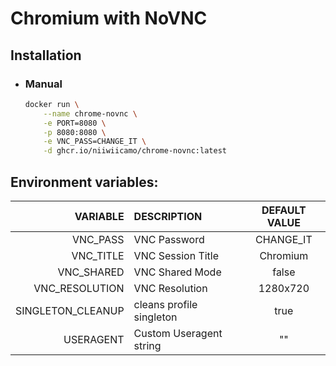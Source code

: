 # Chromium with NoVNC

## Installation

- ### Manual
    ```sh
    docker run \
        --name chrome-novnc \
        -e PORT=8080 \
        -p 8080:8080 \
        -e VNC_PASS=CHANGE_IT \
        -d ghcr.io/niiwiicamo/chrome-novnc:latest
    ```

## Environment variables:
|VARIABLE         |DESCRIPTION              |DEFAULT VALUE  |
|----------------:|:------------------------|:-------------:|
|VNC_PASS         |VNC Password             |CHANGE_IT      |
|VNC_TITLE        |VNC Session Title        |Chromium       |
|VNC_SHARED       |VNC Shared Mode          |false          |
|VNC_RESOLUTION   |VNC Resolution           |1280x720       |
|SINGLETON_CLEANUP|cleans profile singleton |true           |
|USERAGENT        |Custom Useragent string  |""             |
